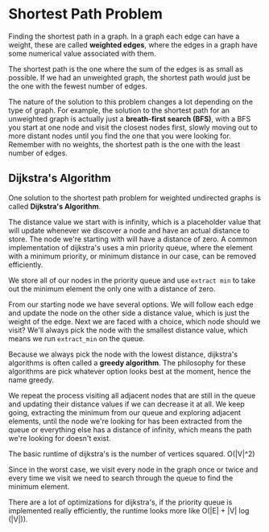 # Shortest Path Problem

Finding the shortest path in a graph. In a graph each edge can have a weight, these are called **weighted edges**,
where the edges in a graph have some numerical value associated with them. 

The shortest path is the one where the sum of the edges is as small as possible. If we had an unweighted graph,
the shortest path would just be the one with the fewest number of edges. 

The nature of the solution to this problem changes a lot depending on the type of graph. For example, 
the solution to the shortest path for an unweighted graph is actually just a **breath-first search (BFS)**,
with a BFS you start at one node and visit the closest nodes first, slowly moving out to more distant nodes
until you find the one that you were looking for. Remember with no weights, the shortest path is the 
one with the least number of edges. 

## Dijkstra's Algorithm

One solution to the shortest path problem for weighted undirected graphs is called **Dijkstra's Algorithm**.

The distance value we start with is infinity, which is a placeholder value that will update
whenever we discover a node and have an actual distance to store. The node we're starting with 
will have a distance of zero. A common implementation of dijkstra's uses a min priority queue, where the element
with a minimum priority, or minimum distance in our case, can be removed efficiently. 

We store all of our nodes in the priority queue and use `extract min` to take out the minimum element the only one with 
a distance of zero. 

From our starting node we have several options. We will follow each edge and update the node on the other
side a distance value, which is just the weight of the edge. Next we are faced with a choice, 
which node should we visit? We'll always pick the node with the smallest distance value, which 
means we run `extract_min` on the queue. 

Because we always pick the node with the lowest distance, dijkstra's algorithms is often called a
**greedy algorithm**. The philosophy for these algorithms are pick whatever option looks best at the moment, 
hence the name greedy. 

We repeat the process visiting all adjacent nodes that are still in the queue and updating
their distance values if we can decrease it at all. We keep going, extracting the minimum from 
our queue and exploring adjacent elements, until the node we're looking for has been extracted from the
queue or everything else has a distance of infinity, which means the path we're looking for doesn't exist.

The basic runtime of dijkstra's is the number of vertices squared. 
O(|V|^2)

Since in the worst case, we visit every node in the graph once or twice and every time we visit we need to search
through the queue to find the minimum element. 

There are a lot of optimizations for dijkstra's, if the priority queue is implemented really efficiently, 
the runtime looks more like O(|E| + |V| log (|V|)).

